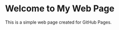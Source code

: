<html lang="en">
<head>
    
    
</head>
<body>
    <h1>Welcome to My Web Page</h1>
    <p>This is a simple web page created for GitHub Pages.</p>
</body>
</html>

